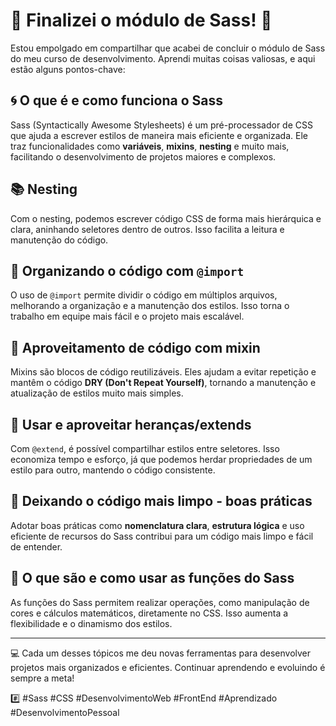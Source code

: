 # 🚀 Finalizei o módulo de Sass! 🚀

Estou empolgado em compartilhar que acabei de concluir o módulo de Sass do meu curso de desenvolvimento. Aprendi muitas coisas valiosas, e aqui estão alguns pontos-chave:

## 🌀 O que é e como funciona o Sass
Sass (Syntactically Awesome Stylesheets) é um pré-processador de CSS que ajuda a escrever estilos de maneira mais eficiente e organizada. Ele traz funcionalidades como **variáveis**, **mixins**, **nesting** e muito mais, facilitando o desenvolvimento de projetos maiores e complexos.

## 📚 Nesting
Com o nesting, podemos escrever código CSS de forma mais hierárquica e clara, aninhando seletores dentro de outros. Isso facilita a leitura e manutenção do código.

## 📂 Organizando o código com `@import`
O uso de `@import` permite dividir o código em múltiplos arquivos, melhorando a organização e a manutenção dos estilos. Isso torna o trabalho em equipe mais fácil e o projeto mais escalável.

## 🔄 Aproveitamento de código com mixin
Mixins são blocos de código reutilizáveis. Eles ajudam a evitar repetição e mantêm o código **DRY (Don't Repeat Yourself)**, tornando a manutenção e atualização de estilos muito mais simples.

## 🧬 Usar e aproveitar heranças/extends
Com `@extend`, é possível compartilhar estilos entre seletores. Isso economiza tempo e esforço, já que podemos herdar propriedades de um estilo para outro, mantendo o código consistente.

## 🧹 Deixando o código mais limpo - boas práticas
Adotar boas práticas como **nomenclatura clara**, **estrutura lógica** e uso eficiente de recursos do Sass contribui para um código mais limpo e fácil de entender.

## 🔧 O que são e como usar as funções do Sass
As funções do Sass permitem realizar operações, como manipulação de cores e cálculos matemáticos, diretamente no CSS. Isso aumenta a flexibilidade e o dinamismo dos estilos.

---

💻 Cada um desses tópicos me deu novas ferramentas para desenvolver projetos mais organizados e eficientes. Continuar aprendendo e evoluindo é sempre a meta! 

#️⃣ #Sass #CSS #DesenvolvimentoWeb #FrontEnd #Aprendizado #DesenvolvimentoPessoal
